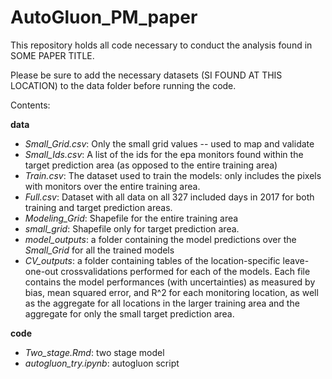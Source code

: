 # AutoGluon_PM_paper
This repository holds all code necessary to conduct the analysis found in SOME PAPER TITLE. 

Please be sure to add the necessary datasets (SI FOUND AT THIS LOCATION) to the data folder before running the code. 

Contents: 

**data**
* *Small_Grid.csv*: Only the small grid values -- used to map and validate
* *Small_Ids.csv*: A list of the ids for the epa monitors found within the target prediction area (as opposed to the entire training area)
* *Train.csv*: The dataset used to train the models: only includes the pixels with monitors over the entire training area. 
* *Full.csv*: Dataset with all data on all 327 included days in 2017 for both training and target prediction areas. 
* *Modeling_Grid*: Shapefile for the entire training area
* *small_grid*: Shapefile only for target prediction area. 
* *model_outputs*: a folder containing the model predictions over the *Small_Grid* for all the trained models
* *CV_outputs*: a folder containing tables of the location-specific leave-one-out crossvalidations performed for each of the models. Each file contains the model performances (with uncertainties) as measured by bias, mean squared error, and R^2 for each monitoring location, as well as the aggregate for all locations in the larger training area and the aggregate for only the small target prediction area. 

**code**
* *Two_stage.Rmd*: two stage model
* *autogluon_try.ipynb*: autogluon script
